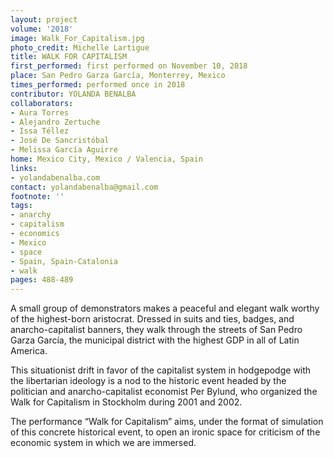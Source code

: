 ```yaml
---
layout: project
volume: '2018'
image: Walk_For_Capitalism.jpg
photo_credit: Michelle Lartigue
title: WALK FOR CAPITALISM
first_performed: first performed on November 10, 2018
place: San Pedro Garza García, Monterrey, Mexico
times_performed: performed once in 2018
contributor: YOLANDA BENALBA
collaborators:
- Aura Torres
- Alejandro Zertuche
- Issa Téllez
- José De Sancristóbal
- Melissa García Aguirre
home: Mexico City, Mexico / Valencia, Spain
links:
- yolandabenalba.com
contact: yolandabenalba@gmail.com
footnote: ''
tags:
- anarchy
- capitalism
- economics
- Mexico
- space
- Spain, Spain-Catalonia
- walk
pages: 488-489
---
```


A small group of demonstrators makes a peaceful and elegant walk worthy of the highest-born aristocrat. Dressed in suits and ties, badges, and anarcho-capitalist banners, they walk through the streets of San Pedro Garza García, the municipal district with the highest GDP in all of Latin America.

This situationist drift in favor of the capitalist system in hodgepodge with the libertarian ideology is a nod to the historic event headed by the politician and anarcho-capitalist economist Per Bylund, who organized the Walk for Capitalism in Stockholm during 2001 and 2002.

The performance “Walk for Capitalism” aims, under the format of simulation of this concrete historical event, to open an ironic space for criticism of the economic system in which we are immersed.
